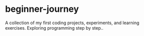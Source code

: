 # beginner-journey
A collection of my first coding projects, experiments, and learning exercises. Exploring programming step by step..
